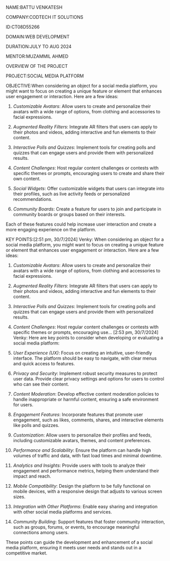 NAME:BATTU VENKATESH

COMPANY:CODTECH IT SOLUTIONS

ID:CT08D55266

DOMAIN:WEB DEVELOPMENT

DURATION:JULY TO AUG 2024

MENTOR:MUZAMMIL AHMED

OVERVIEW OF THE PROJECT

PROJECT:SOCIAL MEDIA PLATFORM

OBJECTIVE:When considering an object for a social media platform, you might want to focus on creating a unique feature or element that enhances user engagement or interaction. Here are a few ideas:

1. *Customizable Avatars*: Allow users to create and personalize their avatars with a wide range of options, from clothing and accessories to facial expressions.

2. *Augmented Reality Filters*: Integrate AR filters that users can apply to their photos and videos, adding interactive and fun elements to their content.

3. *Interactive Polls and Quizzes*: Implement tools for creating polls and quizzes that can engage users and provide them with personalized results.

4. *Content Challenges*: Host regular content challenges or contests with specific themes or prompts, encouraging users to create and share their own content.

5. *Social Widgets*: Offer customizable widgets that users can integrate into their profiles, such as live activity feeds or personalized recommendations.

6. *Community Boards*: Create a feature for users to join and participate in community boards or groups based on their interests.

Each of these features could help increase user interaction and create a more engaging experience on the platform.

KEY POINTS:[2:51 pm, 30/7/2024] Venky: When considering an object for a social media platform, you might want to focus on creating a unique feature or element that enhances user engagement or interaction. Here are a few ideas:

1. *Customizable Avatars*: Allow users to create and personalize their avatars with a wide range of options, from clothing and accessories to facial expressions.

2. *Augmented Reality Filters*: Integrate AR filters that users can apply to their photos and videos, adding interactive and fun elements to their content.

3. *Interactive Polls and Quizzes*: Implement tools for creating polls and quizzes that can engage users and provide them with personalized results.

4. *Content Challenges*: Host regular content challenges or contests with specific themes or prompts, encouraging use…
[2:53 pm, 30/7/2024] Venky: Here are key points to consider when developing or evaluating a social media platform:

1. *User Experience (UX)*: Focus on creating an intuitive, user-friendly interface. The platform should be easy to navigate, with clear menus and quick access to features.

2. *Privacy and Security*: Implement robust security measures to protect user data. Provide clear privacy settings and options for users to control who can see their content.

3. *Content Moderation*: Develop effective content moderation policies to handle inappropriate or harmful content, ensuring a safe environment for users.

4. *Engagement Features*: Incorporate features that promote user engagement, such as likes, comments, shares, and interactive elements like polls and quizzes.

5. *Customization*: Allow users to personalize their profiles and feeds, including customizable avatars, themes, and content preferences.

6. *Performance and Scalability*: Ensure the platform can handle high volumes of traffic and data, with fast load times and minimal downtime.

7. *Analytics and Insights*: Provide users with tools to analyze their engagement and performance metrics, helping them understand their impact and reach.

8. *Mobile Compatibility*: Design the platform to be fully functional on mobile devices, with a responsive design that adjusts to various screen sizes.

9. *Integration with Other Platforms*: Enable easy sharing and integration with other social media platforms and services.

10. *Community Building*: Support features that foster community interaction, such as groups, forums, or events, to encourage meaningful connections among users.

These points can guide the development and enhancement of a social media platform, ensuring it meets user needs and stands out in a competitive market.
